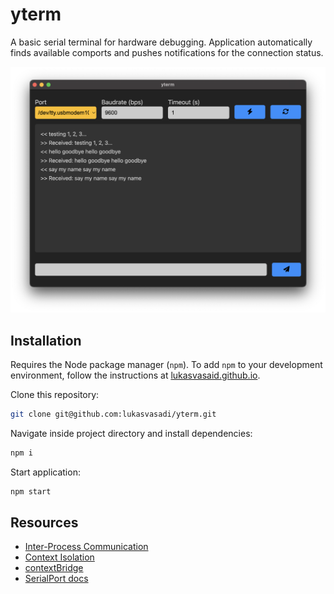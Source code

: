 # yterm

A basic serial terminal for hardware debugging. Application automatically finds available comports and pushes notifications for the connection status.

![](./assets/yterm-win.png)

## Installation

Requires the Node package manager (`npm`). To add `npm` to your development environment, follow the instructions at [lukasvasaid.github.io](https://lukasvasadi.github.io/posts/environment.html).

Clone this repository:

```zsh
git clone git@github.com:lukasvasadi/yterm.git
```

Navigate inside project directory and install dependencies:

```zsh
npm i
```

Start application:

```zsh
npm start
```

## Resources

- [Inter-Process Communication](https://www.electronjs.org/docs/latest/tutorial/ipc#pattern-3-main-to-renderer)
- [Context Isolation](https://www.electronjs.org/docs/latest/tutorial/context-isolation#usage-with-typescript)
- [contextBridge](https://www.electronjs.org/docs/latest/api/context-bridge)
- [SerialPort docs](https://serialport.io/docs/)
